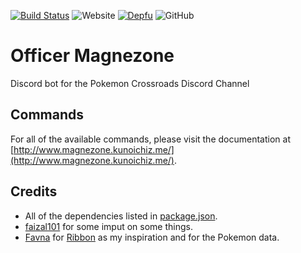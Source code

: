 [![Build Status](https://travis-ci.com/KunoichiZ/Magnezone.svg?token=qTv7Q7cSefqCStMArFcA&branch=master)](https://travis-ci.com/KunoichiZ/Magnezone) ![Website](https://img.shields.io/website/https/www.magnezone.kunoichiz.me.svg?label=documentation&logo=vue.js) [![Depfu](https://badges.depfu.com/badges/50387fc63aa606a42520f049541a0e65/overview.svg)](https://depfu.com/repos/KunoichiZ/Magnezone?project_id=8179) ![GitHub](https://img.shields.io/github/license/KunoichiZ/Magnezone.svg)

# Officer Magnezone
Discord bot for the Pokemon Crossroads Discord Channel

## Commands
For all of the available commands, please visit the documentation at [http://www.magnezone.kunoichiz.me/](http://www.magnezone.kunoichiz.me/).

## Credits
* All of the dependencies listed in [package.json](./package.json).
* [faizal101](https://github.com/faizal101) for some imput on some things.
* [Favna](https://github.com/Favna) for [Ribbon](https://github.com/Favna/ribbon) as my inspiration and for the Pokemon data.